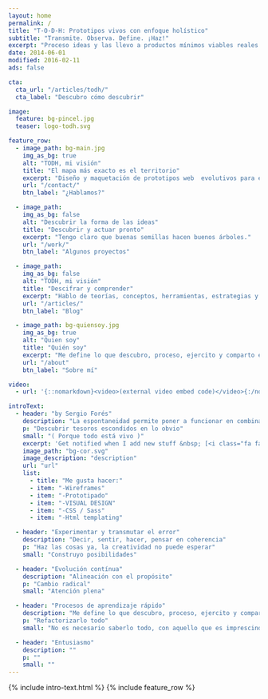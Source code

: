 ```yaml
---
layout: home
permalink: /
title: "T-O-D-H: Prototipos vivos con enfoque holístico"
subtitle: "Transmite. Observa. Define. ¡Haz!"
excerpt: "Proceso ideas y las llevo a productos mínimos viables reales que evolucionan."
date: 2014-06-01
modified: 2016-02-11
ads: false

cta:
  cta_url: "/articles/todh/"
  cta_label: "Descubro cómo descubrir"

image:
  feature: bg-pincel.jpg
  teaser: logo-todh.svg

feature_row:
  - image_path: bg-main.jpg
    img_as_bg: true
    alt: "TODH, mi visión"
    title: "El mapa más exacto es el territorio"
    excerpt: "Diseño y maquetación de prototipos web  evolutivos para equipos multidisciplinares"
    url: "/contact/"
    btn_label: "¿Hablamos?"

  - image_path:
    img_as_bg: false
    alt: "Descubrir la forma de las ideas"
    title: "Descubrir y actuar pronto"
    excerpt: "Tengo claro que buenas semillas hacen buenos árboles."
    url: "/work/"
    btn_label: "Algunos proyectos"

  - image_path:
    img_as_bg: false
    alt: "TODH, mi visión"
    title: "Descifrar y comprender"
    excerpt: "Hablo de teorías, conceptos, herramientas, estrategias y maneras de pensar la realidad"
    url: "/articles/"
    btn_label: "Blog"

  - image_path: bg-quiensoy.jpg
    img_as_bg: true
    alt: "Quien soy"
    title: "Quién soy"
    excerpt: "Me define lo que descubro, proceso, ejercito y comparto en el instante presente"
    url: "/about"
    btn_label: "Sobre mí"

video:
  - url: '{::nomarkdown}<video>(external video embed code)</video>{:/nomarkdown}'

introText:
  - header: "by Sergio Forés"
    description: "La espontaneidad permite poner a funcionar en combinación todo aquello que somos ahora"
    p: "Descubrir tesoros escondidos en lo obvio"
    small: "( Porque todo está vivo )"
    excerpt: 'Get notified when I add new stuff &nbsp; [<i class="fa fa-twitter"></i> @t0tinspire](https://twitter.com/t0tinspire){: .btn .btn--twitter}'
    image_path: "bg-cor.svg"
    image_description: "description"
    url: "url"
    list:
      - title: "Me gusta hacer:"
      - item: "-Wireframes"
      - item: "-Prototipado"
      - item: "-VISUAL DESIGN"
      - item: "-CSS / Sass"
      - item: "-Html templating"

  - header: "Experimentar y transmutar el error"
    description: "Decir, sentir, hacer, pensar en coherencia"
    p: "Haz las cosas ya, la creatividad no puede esperar"
    small: "Construyo posibilidades"

  - header: "Evolución contínua"
    description: "Alineación con el propósito"
    p: "Cambio radical"
    small: "Atención plena"

  - header: "Procesos de aprendizaje rápido"
    description: "Me define lo que descubro, proceso, ejercito y comparto en el instante presente"
    p: "Refactorizarlo todo"
    small: "No es necesario saberlo todo, con aquello que es imprescindible nos basta"

  - header: "Entusiasmo"
    description: ""
    p: ""
    small: ""
---
```


{% include intro-text.html %}
{% include feature_row %}
